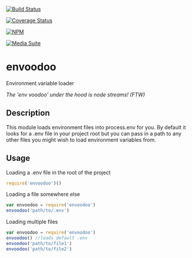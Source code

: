 [![Build Status](https://travis-ci.org/digitalsadhu/envoodoo.svg?branch=master)](https://travis-ci.org/digitalsadhu/envoodoo)

[![Coverage Status](https://coveralls.io/repos/digitalsadhu/admittance/badge.png?branch=master)](https://coveralls.io/r/digitalsadhu/admittance?branch=master)

[![NPM](https://nodei.co/npm/envoodoo.png)](https://nodei.co/npm/envoodoo/)

[![Media Suite](http://mediasuite.co.nz/ms-badge.png)](http://mediasuite.co.nz)

envoodoo
========

Environment variable loader

*The 'env voodoo' under the hood is node streams! (FTW)*

## Description

This module loads environment files into process.env for you. By default it
looks for a .env file in your project root but you can pass in a path to
any other files you might wish to load environment variables from.

## Usage

Loading a .env file in the root of the project

```js
require('envoodoo')()
```

Loading a file somewhere else

```js
var envoodoo = require('envoodoo')
envoodoo('path/to/.env')
```

Loading multiple files

```js
var envoodoo = require('envoodoo')
envoodoo() //loads default .env
envoodoo('path/to/file1')
envoodoo('path/to/file2')
```

